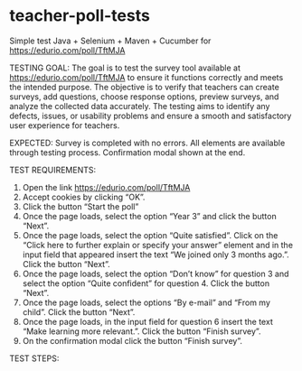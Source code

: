 # teacher-poll-tests

Simple test Java + Selenium + Maven + Cucumber for https://edurio.com/poll/TftMJA

TESTING GOAL:
The goal is to test the survey tool available at https://edurio.com/poll/TftMJA to ensure it functions correctly and meets the intended purpose. The objective is to verify that teachers can create surveys, add questions, choose response options, preview surveys, and analyze the collected data accurately. The testing aims to identify any defects, issues, or usability problems and ensure a smooth and satisfactory user experience for teachers.

EXPECTED:
Survey is completed with no errors. All elements are available through testing process. Confirmation modal shown at the end.

TEST REQUIREMENTS:
1. Open the link https://edurio.com/poll/TftMJA
2. Accept cookies by clicking “OK”.
3. Click the button “Start the poll”
4. Once the page loads, select the option “Year 3” and click the button “Next”.
5. Once the page loads, select the option “Quite satisfied”. Click on the “Click here to
   further explain or specify your answer” element and in the input field that appeared
   insert the text “We joined only 3 months ago.”. Click the button “Next”.
6. Once the page loads, select the option “Don’t know” for question 3 and select the
   option “Quite confident” for question 4. Click the button “Next”.
7. Once the page loads, select the options “By e-mail” and “From my child”. Click the
   button “Next”.
8. Once the page loads, in the input field for question 6 insert the text “Make learning
   more relevant.”. Click the button “Finish survey”.
9. On the confirmation modal click the button “Finish survey”.

TEST STEPS:
